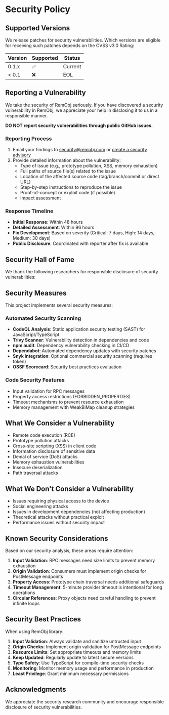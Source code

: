 # Security Policy

## Supported Versions

We release patches for security vulnerabilities. Which versions are eligible for receiving such patches depends on the CVSS v3.0 Rating:

| Version | Supported          | Status |
| ------- | ------------------ | ------ |
| 0.1.x   | :white_check_mark: | Current |
| < 0.1   | :x:                | EOL |

## Reporting a Vulnerability

We take the security of RemObj seriously. If you have discovered a security vulnerability in RemObj, we appreciate your help in disclosing it to us in a responsible manner.

**DO NOT report security vulnerabilities through public GitHub issues.**

### Reporting Process

1. Email your findings to security@remobj.com or [create a security advisory](https://github.com/remobj/remobj/security/advisories/new)
2. Provide detailed information about the vulnerability:
   - Type of issue (e.g., prototype pollution, XSS, memory exhaustion)
   - Full paths of source file(s) related to the issue
   - Location of the affected source code (tag/branch/commit or direct URL)
   - Step-by-step instructions to reproduce the issue
   - Proof-of-concept or exploit code (if possible)
   - Impact assessment

### Response Timeline

- **Initial Response**: Within 48 hours
- **Detailed Assessment**: Within 96 hours
- **Fix Development**: Based on severity (Critical: 7 days, High: 14 days, Medium: 30 days)
- **Public Disclosure**: Coordinated with reporter after fix is available

## Security Hall of Fame

We thank the following researchers for responsible disclosure of security vulnerabilities:

<!-- Names will be added here as vulnerabilities are reported and fixed -->

## Security Measures

This project implements several security measures:

### Automated Security Scanning
- **CodeQL Analysis**: Static application security testing (SAST) for JavaScript/TypeScript
- **Trivy Scanner**: Vulnerability detection in dependencies and code
- **npm audit**: Dependency vulnerability checking in CI/CD
- **Dependabot**: Automated dependency updates with security patches
- **Snyk Integration**: Optional commercial security scanning (requires token)
- **OSSF Scorecard**: Security best practices evaluation

### Code Security Features
- Input validation for RPC messages
- Property access restrictions (FORBIDDEN_PROPERTIES)
- Timeout mechanisms to prevent resource exhaustion
- Memory management with WeakBiMap cleanup strategies

## What We Consider a Vulnerability

- Remote code execution (RCE)
- Prototype pollution attacks
- Cross-site scripting (XSS) in client code
- Information disclosure of sensitive data
- Denial of service (DoS) attacks
- Memory exhaustion vulnerabilities
- Insecure deserialization
- Path traversal attacks

## What We Don't Consider a Vulnerability

- Issues requiring physical access to the device
- Social engineering attacks
- Issues in development dependencies (not affecting production)
- Theoretical attacks without practical exploit
- Performance issues without security impact

## Known Security Considerations

Based on our security analysis, these areas require attention:

1. **Input Validation**: RPC messages need size limits to prevent memory exhaustion
2. **Origin Validation**: Consumers must implement origin checks for PostMessage endpoints
3. **Property Access**: Prototype chain traversal needs additional safeguards
4. **Timeout Management**: 5-minute provider timeout is intentional for long operations
5. **Circular References**: Proxy objects need careful handling to prevent infinite loops

## Security Best Practices

When using RemObj library:

1. **Input Validation**: Always validate and sanitize untrusted input
2. **Origin Checks**: Implement origin validation for PostMessage endpoints
3. **Resource Limits**: Set appropriate timeouts and memory limits
4. **Keep Updated**: Regularly update to latest secure versions
5. **Type Safety**: Use TypeScript for compile-time security checks
6. **Monitoring**: Monitor memory usage and performance in production
7. **Least Privilege**: Grant minimum necessary permissions

## Acknowledgments

We appreciate the security research community and encourage responsible disclosure of security vulnerabilities.